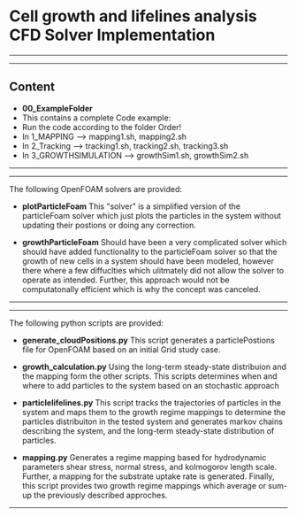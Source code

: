 # Cell growth and lifelines analysis CFD Solver Implementation
---
---
## Content

- **00_ExampleFolder**
- This contains a complete Code example:
- Run the code according to the folder Order! 
- In 1_MAPPING --> mapping1.sh, mapping2.sh
- In 2_Tracking --> tracking1.sh, tracking2.sh, tracking3.sh
- In 3_GROWTHSIMULATION --> growthSim1.sh, growthSim2.sh

---
---

The following OpenFOAM solvers are provided:
- **plotParticleFoam**
This "solver" is a simplified version of the particleFoam solver which just plots the particles in the system without updating their postions or doing any correction.

- **growthParticleFoam**
Should have been a very complicated solver which should have added functionality to the particleFoam solver so that the growth of new cells in a system should have been modeled, however there where a few diffuclties which ulitmately did not allow the solver to operate as intended. Further, this approach would not be computatonally efficient which is why the concept was canceled. 
 
---
---

The following python scripts are provided:
- **generate_cloudPositions.py**
This script generates a particlePostions file for OpenFOAM based on an initial Grid study case.

- **growth_calculation.py**
Using the long-term steady-state distribuion and the mapping form the other scripts. This scripts determines when and where to add particles to the system based on an stochastic approach

- **particlelifelines.py**
This script tracks the trajectories of particles in the system and maps them to the growth regime mappings to determine the particles distribuiton in the tested system and generates markov chains describing the system, and the long-term steady-state distribution of particles.  

- **mapping.py**
Generates a regime mapping based for hydrodynamic parameters shear stress, normal stress, and kolmogorov length scale. Further, a mapping for the substrate uptake rate is generated. Finally, this script provides two growth regime mappings which average or sum-up the previously described approches.

 ---

